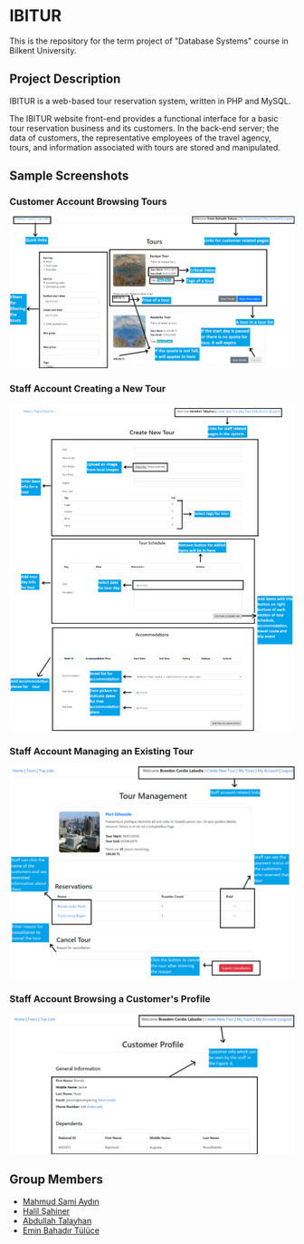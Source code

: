 # IBITUR

This is the repository for the term project of "Database Systems" course in Bilkent University.

## Project Description

IBITUR is a web-based tour reservation system, written in PHP and MySQL.

The IBITUR website front-end provides a functional interface for a basic tour reservation business and its customers. In the back-end server; the data of customers, the representative employees of the travel agency, tours, and information associated with tours are stored and manipulated.

## Sample Screenshots

### Customer Account Browsing Tours
![Customer Account Browsing Tours](https://github.com/eminbahadir98/ibitur/raw/master/docs/guide/tours.png)

### Staff Account Creating a New Tour
![Staff Account Creating a New Tour](https://github.com/eminbahadir98/ibitur/raw/master/docs/guide/new_tour.png)

### Staff Account Managing an Existing Tour
![Staff Account Managing an Existing Tour](https://github.com/eminbahadir98/ibitur/raw/master/docs/guide/manage_tour.png)

### Staff Account Browsing a Customer's Profile
![Staff Account Browsing a Customer's Profile](https://github.com/eminbahadir98/ibitur/raw/master/docs/guide/customer_profile.png)


## Group Members

- [Mahmud Sami Aydın](https://github.com/mahmudsami)
- [Halil Şahiner](https://github.com/halilsahiner)
- [Abdullah Talayhan](https://github.com/bufferhe4d)
- [Emin Bahadır Tülüce](https://github.com/eminbahadir98)
